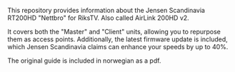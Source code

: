 This repository provides information about the Jensen Scandinavia RT200HD "Nettbro" for RiksTV. Also called AirLink 200HD v2.

It covers both the "Master" and "Client" units, allowing you to repurpose them as access points. Additionally, the latest firmware update is included, which Jensen Scandinavia claims can enhance your speeds by up to 40%.

The original guide is included in norwegian as a pdf.

